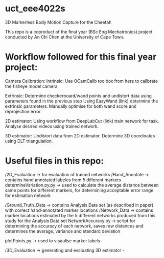# uct_eee4022s
3D Markerless Body Motion Capture for the Cheetah

This repo is a coproduct of the final year (BSc Eng Mechatronics) project conducted by An Chi Chen at the University of Cape Town. 

# Workflow followed for this final year project:

Camera Calibration:
    Intrinsic:
    Use OCamCalib toolbox from here  to calibrate the fisheye model camera

   Extrinsic:
   Determine checkerboard/wand points and undistort data using parameters found in the previous step
   Using EasyWand (link) determine the extrinsic parameters.  Manually optimise for both wand score and reprojection error.

2D estimator:
   Using workflow from DeepLabCut (link) train network for task.
    Analyse desired videos using trained network. 

3D estimator:
    Undistort data from 2D estimator.  Determine 3D coordinates using DLT triangulation.

# Useful files in this repo:

/2D_Evaluation -> for evaluation of trained networks
    /Hand_Annotate -> contains hand annotated labeles from 5 different markers
    determineVariation.py.py -> used to calculate the average distance between same points for different markers, for determining acceptable error range for estimation network

   /Ground_Truth_Data -> contains Analysis Data set (as described in paper) with correct hand-annotated marker locations
   /Network_Data -> contains marker locations estimated by the 5 different networks produced from this study for the Analysis Data set
   NetworkAccuracy.py -> script for determining the accuracy of each network, saves raw distances and determines the average, variance and standard deviation
    
   plotPoints.py -> used to visaulise marker labels
    
/3D_Evaluation -> generating and evaluating 3D estimator
    -
    

